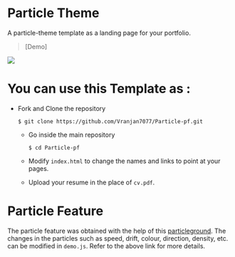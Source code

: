 # Particle Theme 
A particle-theme template as a landing page for your portfolio.

> [Demo]

<img src="particle_demo/particle_demo.png"/>

# You can use this Template as :
- Fork and Clone the repository

    ```
    $ git clone https://github.com/Vranjan7077/Particle-pf.git
    ```
 
  - Go inside the main repository
  
    ```
    $ cd Particle-pf
    ```
    
  - Modify `index.html` to change the names and links to point at your pages.
  
  - Upload your resume in the place of `cv.pdf`.

# Particle Feature

The particle feature was obtained with the help of this [particleground](https://github.com/jnicol/particleground). The changes in the particles such as speed, drift, colour, direction, density, etc. can be modified in `demo.js`. Refer to the above link for more details. 

